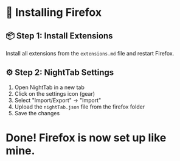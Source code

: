 # 🦊 Installing Firefox

## 📦 Step 1: Install Extensions

Install all extensions from the `extensions.md` file and restart Firefox.

## ⚙️ Step 2: NightTab Settings

1. Open NightTab in a new tab
2. Click on the settings icon (gear)
3. Select "Import/Export" → "Import"
4. Upload the `nightTab.json` file from the firefox folder
5. Save the changes

# Done! Firefox is now set up like mine.
